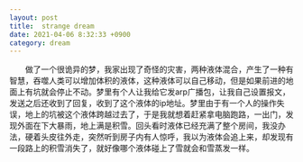 ```yaml
---
layout: post
title:  strange dream
date: 2021-04-06 8:32:33 +0900
category: dream
---
```


&ensp;&ensp;&ensp;&ensp;做了一个很诡异的梦，我家出现了奇怪的灾害，两种液体混合，产生了一种有智慧，吞噬人类可以增加体积的液体，这种液体可以自己移动，但是如果前进的地面上有坑就会停止不动。梦里有个人让我给它发arp广播包，让我自己设置报文，发送之后还收到了回复，收到了这个液体的ip地址。梦里由于有一个人的操作失误，地上的坑被这个液体跨越过去了，于是我就想着赶紧拿电脑跑路，一出门，发现外面在下大暴雨，地上满是积雪。回头看时液体已经充满了整个房间，我没办法，硬着头皮往外走，突然听到房子内有人惊呼，我以为液体会追上来，却发现有一段路上的积雪消失了，就好像哪个液体碰上了雪就会和雪蒸发一样。